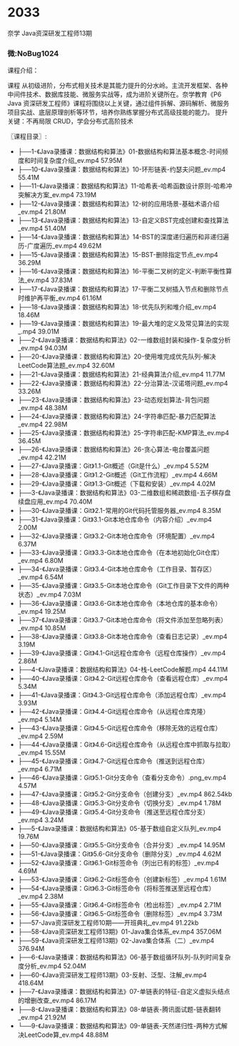 # 2033
奈学 Java资深研发工程师13期
### 微:NoBug1024 


课程介绍：

课程 从初级进阶，分布式相关技术是其能力提升的分水岭。主流开发框架、各种中间件技术、数据库技能、微服务实战等，成为进阶关键所在。奈学教育《P6 Java 资深研发工程师》课程将围绕以上关键，通过组件拆解、源码解析、微服务项目实战、底层原理剖析等环节，培养你熟练掌握分布式高级技能的能力。 提升关键：不再局限 CRUD，学会分布式高阶技术


〖课程目录〗:

- ├──1-《Java录播课：数据结构和算法》01-数据结构和算法基本概念-时间频度和时间复杂度介绍_ev.mp4  57.95M
- ├──10-《Java录播课：数据结构和算法》10-环形链表-约瑟夫问题_ev.mp4  55.41M
- ├──11-《Java录播课：数据结构和算法》11-哈希表-哈希函数设计原则-哈希冲突解决方案_ev.mp4  73.19M
- ├──12-《Java录播课：数据结构和算法》12-树的应用场景-基础术语介绍_ev.mp4  21.80M
- ├──13-《Java录播课：数据结构和算法》13-自定义BST完成创建和查找算法_ev.mp4  51.40M
- ├──14-《Java录播课：数据结构和算法》14-BST的深度递归遍历和非递归遍历-广度遍历_ev.mp4  49.62M
- ├──15-《Java录播课：数据结构和算法》15-BST-删除指定节点_ev.mp4  36.29M
- ├──16-《Java录播课：数据结构和算法》16-平衡二叉树的定义-判断平衡性算法_ev.mp4  37.83M
- ├──17-《Java录播课：数据结构和算法》17-平衡二叉树插入节点和删除节点时维护再平衡_ev.mp4  61.16M
- ├──18-《Java录播课：数据结构和算法》18-优先队列和堆介绍_ev.mp4  18.46M
- ├──19-《Java录播课：数据结构和算法》19-最大堆的定义及常见算法的实现_.mp4  39.01M
- ├──2-《Java录播课：数据结构和算法》02-一维数组封装和操作-复杂度分析_ev.mp4  94.03M
- ├──20-《Java录播课：数据结构和算法》20-使用堆完成优先队列-解决LeetCode算法题_ev.mp4  32.60M
- ├──21-《Java录播课：数据结构和算法》21-经典算法介绍_ev.mp4  11.77M
- ├──22-《Java录播课：数据结构和算法》22-分治算法-汉诺塔问题_ev.mp4  33.26M
- ├──23-《Java录播课：数据结构和算法》23-动态规划算法-背包问题_ev.mp4  48.38M
- ├──24-《Java录播课：数据结构和算法》24-字符串匹配-暴力匹配算法_ev.mp4  22.98M
- ├──25-《Java录播课：数据结构和算法》25-字符串匹配-KMP算法_ev.mp4  36.45M
- ├──26-《Java录播课：数据结构和算法》26-贪心算法-电台覆盖问题_ev.mp4  42.21M
- ├──27-《Java录播课：Git》1.1-Git概述（Git是什么）_ev.mp4  5.52M
- ├──28-《Java录播课：Git》1.2-Git概述（Git工作流程）_ev.mp4  4.66M
- ├──29-《Java录播课：Git》1.3-Git概述（下载和安装）_ev.mp4  4.02M
- ├──3-《Java录播课：数据结构和算法》03-二维数组和稀疏数组-五子棋存盘续盘应用_ev.mp4  70.40M
- ├──30-《Java录播课：Git》2.1-常用的Git代码托管服务器_ev.mp4  8.35M
- ├──31-《Java录播课：Git》3.1-Git本地仓库命令（内容介绍）_ev.mp4  2.00M
- ├──32-《Java录播课：Git》3.2-Git本地仓库命令（环境配置）_ev.mp4  6.37M
- ├──33-《Java录播课：Git》3.3-Git本地仓库命令（在本地初始化Git仓库）_ev.mp4  6.80M
- ├──34-《Java录播课：Git》3.4-Git本地仓库命令（工作目录、暂存区）_ev.mp4  6.54M
- ├──35-《Java录播课：Git》3.5-Git本地仓库命令（Git工作目录下文件的两种状态）_ev.mp4  7.03M
- ├──36-《Java录播课：Git》3.6-Git本地仓库命令（本地仓库的基本命令）_ev.mp4  19.25M
- ├──37-《Java录播课：Git》3.7-Git本地仓库命令（将文件添加至忽略列表）_ev.mp4  10.85M
- ├──38-《Java录播课：Git》3.8-Git本地仓库命令（查看日志记录）_ev.mp4  3.19M
- ├──39-《Java录播课：Git》4.1-Git远程仓库命令（远程仓库操作）_ev.mp4  2.86M
- ├──4-《Java录播课：数据结构和算法》04-栈-LeetCode解题.mp4  44.11M
- ├──40-《Java录播课：Git》4.2-Git远程仓库命令（查看远程仓库）_ev.mp4  5.34M
- ├──41-《Java录播课：Git》4.3-Git远程仓库命令（添加远程仓库）_ev.mp4  3.93M
- ├──42-《Java录播课：Git》4.4-Git远程仓库命令（从远程仓库克隆）_ev.mp4  5.14M
- ├──43-《Java录播课：Git》4.5-Git远程仓库命令（移除无效的远程仓库）_ev.mp4  2.59M
- ├──44-《Java录播课：Git》4.6-Git远程仓库命令（从远程仓库中抓取与拉取）_ev.mp4  15.55M
- ├──45-《Java录播课：Git》4.7-Git远程仓库命令（推送到远程仓库）_ev.mp4  6.71M
- ├──46-《Java录播课：Git》5.1-Git分支命令（查看分支命令）.png_ev.mp4  4.57M
- ├──47-《Java录播课：Git》5.2-Git分支命令（创建分支）_ev.mp4  862.54kb
- ├──48-《Java录播课：Git》5.3-Git分支命令（切换分支）_ev.mp4  1.78M
- ├──49-《Java录播课：Git》5.4-Git分支命令（推送至远程仓库分支）_ev.mp4  3.24M
- ├──5-《Java录播课：数据结构和算法》05-基于数组自定义队列_ev.mp4  19.76M
- ├──50-《Java录播课：Git》5.5-Git分支命令（合并分支）_ev.mp4  14.95M
- ├──51-《Java录播课：Git》5.6-Git分支命令（删除分支）_ev.mp4  4.62M
- ├──52-《Java录播课：Git》6.1-Git标签命令（列出已有的标签）_ev.mp4  4.69M
- ├──53-《Java录播课：Git》6.2-Git标签命令（创建新标签）_ev.mp4  1.61M
- ├──54-《Java录播课：Git》6.3-Git标签命令（将标签推送至远程仓库）_ev.mp4  2.38M
- ├──55-《Java录播课：Git》6.4-Git标签命令（检出标签）_ev.mp4  2.71M
- ├──56-《Java录播课：Git》6.5-Git标签命令（删除标签）_ev.mp4  3.73M
- ├──57-Java资深研发工程师10期——开班典礼_ev.mp4  91.22kb
- ├──58-《Java资深研发工程师13期》01-Java集合体系_ev.mp4  357.06M
- ├──59-《Java资深研发工程师13期》02-Java集合体系（二）_ev.mp4  376.94M
- ├──6-《Java录播课：数据结构和算法》06-基于数组循环队列-队列时间复杂度分析_ev.mp4  52.04M
- ├──60-《Java资深研发工程师13期》03-反射、泛型、注解_ev.mp4  418.64M
- ├──7-《Java录播课：数据结构和算法》07-单链表的特征-自定义虚拟头结点的增删改查_ev.mp4  86.17M
- ├──8-《Java录播课：数据结构和算法》08-单链表-腾讯面试题-链表翻转_ev.mp4  21.92M
- └──9-《Java录播课：数据结构和算法》09-单链表-天然递归性-两种方式解决LeetCode算_ev.mp4  48.88M
